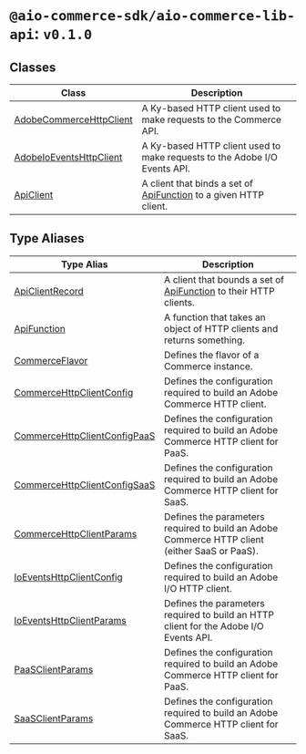 # `@aio-commerce-sdk/aio-commerce-lib-api`: `v0.1.0`

## Classes

| Class                                                         | Description                                                                                     |
| ------------------------------------------------------------- | ----------------------------------------------------------------------------------------------- |
| [AdobeCommerceHttpClient](classes/AdobeCommerceHttpClient.md) | A Ky-based HTTP client used to make requests to the Commerce API.                               |
| [AdobeIoEventsHttpClient](classes/AdobeIoEventsHttpClient.md) | A Ky-based HTTP client used to make requests to the Adobe I/O Events API.                       |
| [ApiClient](classes/ApiClient.md)                             | A client that binds a set of [ApiFunction](type-aliases/ApiFunction.md) to a given HTTP client. |

## Type Aliases

| Type Alias                                                                   | Description                                                                                     |
| ---------------------------------------------------------------------------- | ----------------------------------------------------------------------------------------------- |
| [ApiClientRecord](type-aliases/ApiClientRecord.md)                           | A client that bounds a set of [ApiFunction](type-aliases/ApiFunction.md) to their HTTP clients. |
| [ApiFunction](type-aliases/ApiFunction.md)                                   | A function that takes an object of HTTP clients and returns something.                          |
| [CommerceFlavor](type-aliases/CommerceFlavor.md)                             | Defines the flavor of a Commerce instance.                                                      |
| [CommerceHttpClientConfig](type-aliases/CommerceHttpClientConfig.md)         | Defines the configuration required to build an Adobe Commerce HTTP client.                      |
| [CommerceHttpClientConfigPaaS](type-aliases/CommerceHttpClientConfigPaaS.md) | Defines the configuration required to build an Adobe Commerce HTTP client for PaaS.             |
| [CommerceHttpClientConfigSaaS](type-aliases/CommerceHttpClientConfigSaaS.md) | Defines the configuration required to build an Adobe Commerce HTTP client for SaaS.             |
| [CommerceHttpClientParams](type-aliases/CommerceHttpClientParams.md)         | Defines the parameters required to build an Adobe Commerce HTTP client (either SaaS or PaaS).   |
| [IoEventsHttpClientConfig](type-aliases/IoEventsHttpClientConfig.md)         | Defines the configuration required to build an Adobe I/O HTTP client.                           |
| [IoEventsHttpClientParams](type-aliases/IoEventsHttpClientParams.md)         | Defines the parameters required to build an HTTP client for the Adobe I/O Events API.           |
| [PaaSClientParams](type-aliases/PaaSClientParams.md)                         | Defines the configuration required to build an Adobe Commerce HTTP client for PaaS.             |
| [SaaSClientParams](type-aliases/SaaSClientParams.md)                         | Defines the configuration required to build an Adobe Commerce HTTP client for SaaS.             |
